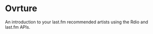 Ovrture
===============

An introduction to your last.fm recommended artists using the Rdio and last.fm APIs.